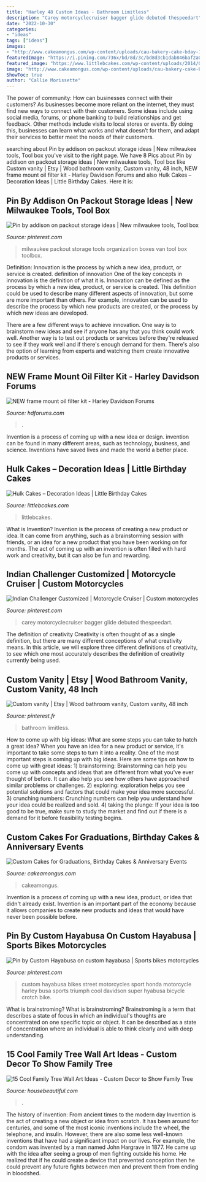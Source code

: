 ```yaml
---
title: "Harley 48 Custom Ideas - Bathroom Limitless"
description: "Carey motorcyclecruiser bagger glide debuted thespeedart"
date: "2022-10-30"
categories:
- "ideas"
tags: ["ideas"]
images:
- "http://www.cakeamongus.com/wp-content/uploads/cau-bakery-cake-bday-151-750x1000.jpg"
featuredImage: "https://i.pinimg.com/736x/bd/8d/3c/bd8d3cb1dab846baf2a0db329db2728d.jpg"
featured_image: "https://www.littlebcakes.com/wp-content/uploads/2014/01/Hulk-Cake-768x1024.jpg"
image: "http://www.cakeamongus.com/wp-content/uploads/cau-bakery-cake-bday-151-750x1000.jpg"
ShowToc: true
author: "Callie Morissette"
---
```



The power of community: How can businesses connect with their customers?
As businesses become more reliant on the internet, they must find new ways to connect with their customers. Some ideas include using social media, forums, or phone banking to build relationships and get feedback. Other methods include visits to local stores or events. By doing this, businesses can learn what works and what doesn’t for them, and adapt their services to better meet the needs of their customers.

	

		
searching about Pin by addison on packout storage ideas | New milwaukee tools, Tool box you've visit to the right page. We have 8 Pics about Pin by addison on packout storage ideas | New milwaukee tools, Tool box like Custom vanity | Etsy | Wood bathroom vanity, Custom vanity, 48 inch, NEW frame mount oil filter kit - Harley Davidson Forums and also Hulk Cakes – Decoration Ideas | Little Birthday Cakes. Here it is:
		
    
## Pin By Addison On Packout Storage Ideas | New Milwaukee Tools, Tool Box

<img loading=lazy src="https://i.pinimg.com/736x/1f/cc/da/1fccdaae29f132a94ed3b95691076d94.jpg" onerror="this.onerror=null;this.src='https://tse3.mm.bing.net/th?id=OIP.z11gMIr_x68XSEL4RhoB4AHaJ3&amp;pid=15.1';" alt="Pin by addison on packout storage ideas | New milwaukee tools, Tool box">

_Source: pinterest.com_

>milwaukee packout storage tools organization boxes van tool box toolbox. 

	

Definition: Innovation is the process by which a new idea, product, or service is created.
definition of innovation
One of the key concepts in innovation is the definition of what it is. Innovation can be defined as the process by which a new idea, product, or service is created. This definition could be used to describe many different aspects of innovation, but some are more important than others. For example, innovation can be used to describe the process by which new products are created, or the process by which new ideas are developed.

There are a few different ways to achieve innovation. One way is to brainstorm new ideas and see if anyone has any that you think could work well. Another way is to test out products or services before they're released to see if they work well and if there's enough demand for them. There's also the option of learning from experts and watching them create innovative products or services.

    
## NEW Frame Mount Oil Filter Kit - Harley Davidson Forums

<img loading=lazy src="https://www.hdforums.com/forum/attachments/multi-fit-parts-and-accessories/270290d1346873273-new-frame-mount-oil-filter-kit-imag0009.jpg" onerror="this.onerror=null;this.src='https://tse2.mm.bing.net/th?id=OIP.-Az7iKjwxqKEiLtp2l96KwHaFj&amp;pid=15.1';" alt="NEW frame mount oil filter kit - Harley Davidson Forums">

_Source: hdforums.com_

>. 

	

Invention is a process of coming up with a new idea or design. invention can be found in many different areas, such as technology, business, and science. Inventions have saved lives and made the world a better place.

    
## Hulk Cakes – Decoration Ideas | Little Birthday Cakes

<img loading=lazy src="https://www.littlebcakes.com/wp-content/uploads/2014/01/Hulk-Cake-768x1024.jpg" onerror="this.onerror=null;this.src='https://tse4.mm.bing.net/th?id=OIP.1tinCIVK0lSm-KQ566mV6gHaJ4&amp;pid=15.1';" alt="Hulk Cakes – Decoration Ideas | Little Birthday Cakes">

_Source: littlebcakes.com_

>littlebcakes. 

	

What is Invention?
Invention is the process of creating a new product or idea. It can come from anything, such as a brainstorming session with friends, or an idea for a new product that you have been working on for months. The act of coming up with an invention is often filled with hard work and creativity, but it can also be fun and rewarding.

    
## Indian Challenger Customized | Motorcycle Cruiser | Custom Motorcycles

<img loading=lazy src="https://i.pinimg.com/736x/9e/ac/df/9eacdf05cab997221f05311f57af0648.jpg" onerror="this.onerror=null;this.src='https://tse4.mm.bing.net/th?id=OIP.c5fJbP8fJB-rf3ZPrxf3agHaFj&amp;pid=15.1';" alt="Indian Challenger Customized | Motorcycle Cruiser | Custom motorcycles">

_Source: pinterest.com_

>carey motorcyclecruiser bagger glide debuted thespeedart. 

	

The definition of creativity
Creativity is often thought of as a single definition, but there are many different conceptions of what creativity means. In this article, we will explore three different definitions of creativity, to see which one most accurately describes the definition of creativity currently being used.

    
## Custom Vanity | Etsy | Wood Bathroom Vanity, Custom Vanity, 48 Inch

<img loading=lazy src="https://i.pinimg.com/736x/61/af/86/61af86bcf30605d66616d56076dbfa8b.jpg" onerror="this.onerror=null;this.src='https://tse3.mm.bing.net/th?id=OIP.pQUtyNcCAlErW4TPH6thsQHaJ3&amp;pid=15.1';" alt="Custom vanity | Etsy | Wood bathroom vanity, Custom vanity, 48 inch">

_Source: pinterest.fr_

>bathroom limitless. 

	

How to come up with big ideas: What are some steps you can take to hatch a great idea?
When you have an idea for a new product or service, it's important to take some steps to turn it into a reality. One of the most important steps is coming up with big ideas. Here are some tips on how to come up with great ideas: 1) brainstorming: Brainstorming can help you come up with concepts and ideas that are different from what you've ever thought of before. It can also help you see how others have approached similar problems or challenges. 2) exploring: exploration helps you see potential solutions and factors that could make your idea more successful. 3) crunching numbers: Crunching numbers can help you understand how your idea could be realized and sold. 4) taking the plunge: If your idea is too good to be true, make sure to study the market and find out if there is a demand for it before feasibility testing begins.

    
## Custom Cakes For Graduations, Birthday Cakes &amp; Anniversary Events

<img loading=lazy src="http://www.cakeamongus.com/wp-content/uploads/cau-bakery-cake-bday-151-750x1000.jpg" onerror="this.onerror=null;this.src='https://tse4.mm.bing.net/th?id=OIP.oIPSbAU04WrnwCD78HyG4gHaJ4&amp;pid=15.1';" alt="Custom Cakes for Graduations, Birthday Cakes &amp; Anniversary Events">

_Source: cakeamongus.com_

>cakeamongus. 

	

Invention is a process of coming up with a new idea, product, or idea that didn't already exist. Invention is an important part of the economy because it allows companies to create new products and ideas that would have never been possible before.

    
## Pin By Custom Hayabusa On Custom Hayabusa | Sports Bikes Motorcycles

<img loading=lazy src="https://i.pinimg.com/736x/bd/8d/3c/bd8d3cb1dab846baf2a0db329db2728d.jpg" onerror="this.onerror=null;this.src='https://tse3.mm.bing.net/th?id=OIP.GGGmTOSRACyl2q11zAZvZAHaNK&amp;pid=15.1';" alt="Pin by Custom Hayabusa on custom hayabusa | Sports bikes motorcycles">

_Source: pinterest.com_

>custom hayabusa bikes street motorcycles sport honda motorcycle harley busa sports triumph cool davidson super hyabusa bicycle crotch bike. 

	

What is brainstroming?
What is brainstroming? Brainstroming is a term that describes a state of focus in which an individual's thoughts are concentrated on one specific topic or object. It can be described as a state of concentration where an individual is able to think clearly and with deep understanding.

    
## 15 Cool Family Tree Wall Art Ideas - Custom Decor To Show Family Tree

<img loading=lazy src="https://hips.hearstapps.com/vader-prod.s3.amazonaws.com/1536279656-il_570xN.243515025.jpg?crop=0.865xw:1.00xh;0.0667xw,0&amp;resize=480:*" onerror="this.onerror=null;this.src='https://tse2.mm.bing.net/th?id=OIP.isjpW3qtspOi_Dpks2RliQHaLG&amp;pid=15.1';" alt="15 Cool Family Tree Wall Art Ideas - Custom Decor to Show Family Tree">

_Source: housebeautiful.com_

>. 

	

The history of invention: From ancient times to the modern day
Invention is the act of creating a new object or idea from scratch. It has been around for centuries, and some of the most iconic inventions include the wheel, the telephone, and insulin. However, there are also some less well-known inventions that have had a significant impact on our lives. For example, the condom was invented by a man named John Hargrave in 1877. He came up with the idea after seeing a group of men fighting outside his home. He realized that if he could create a device that prevented conception then he could prevent any future fights between men and prevent them from ending in bloodshed.


